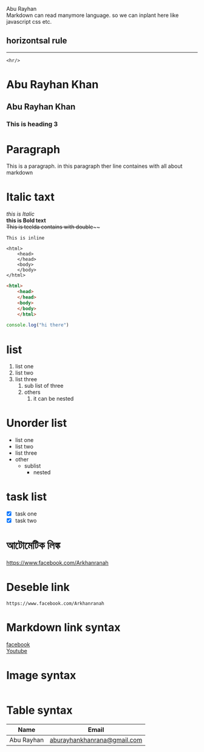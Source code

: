 <!--this page is all about markdown-->
Abu Rayhan  
Markdown can read manymore language. so we can inplant here like javascript css etc.
## horizontsal rule   
----     
 `<hr/>`
# Abu Rayhan Khan  
## Abu Rayhan Khan  
### This is heading 3

# Paragraph
<p>
This is a paragraph. in this paragraph ther line containes with all  about markdown  </p>   


# Italic taxt
_this is Italic_  
__this is Bold text__  
~~This is teelda contains with double~~~~

`This is inline`    
```
<html>
    <head>
    </head>
    <body>
    </body>    
</html>
```


```html
<html>
    <head>
    </head>
    <body>
    </body>    
    </html>
```

```javascript
console.log("hi there")
```


# list
1. list one
2. list two
3. list three
    1. sub list of three
    2. others
       1. it can be nested  

# Unorder list
- list one 
- list two
- list three
- other
    - sublist
        - nested
#  task list  
 - [x] task one 
 - [x] task two

 # আটোমেটিক লিঙ্ক
 https://www.facebook.com/Arkhanranah

 # Deseble link 
  `https://www.facebook.com/Arkhanranah`

  # Markdown link syntax
  [facebook](facebook)  
 [Youtube](youtube)


 # Image syntax
 <!-- ![this is my image](./src/images/abu%20rayhan.jpg) -->

<img scr="./src/images/abu rayhan.jpg"  width="400px"/> 

# Table syntax

| Name | Email |
|------|--------|
|Abu Rayhan | aburayhankhanrana@gmail.com | 
   
  <!--All link is here-->
  [facebook]:https://www.facebook.com/Arkhanranah
  [youtube]:https://www.youtube.com/Arkhanranah